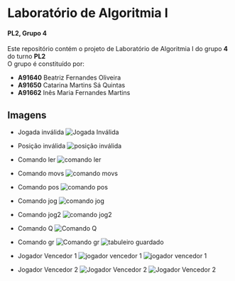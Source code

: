 # Laboratório de Algoritmia I
 #### PL2, Grupo 4
 Este repositório contém o projeto de Laboratório de Algoritmia I do grupo **4** do turno **PL2**  
 O grupo é constituído por: 
 - **A91640** Beatriz Fernandes Oliveira
 - **A91650** Catarina Martins Sá Quintas
 - **A91662** Inês Maria Fernandes Martins 
 
 



## Imagens 
 - Jogada inválida 
 ![Jogada Inválida](https://user-images.githubusercontent.com/62112630/80919452-d39f5480-8d61-11ea-814d-5f57ee51949b.png) 
 
 - Posição inválida 
   ![posição inválida](https://user-images.githubusercontent.com/62112630/80919684-49f08680-8d63-11ea-82cb-a42db4a306ed.png)
   
 
 - Comando ler 
![comando ler](https://user-images.githubusercontent.com/62112630/80919592-bd45c880-8d62-11ea-9486-4a10cf68f20b.png)
 
 - Comando movs 
 ![comando movs](https://user-images.githubusercontent.com/62112630/80919605-cf276b80-8d62-11ea-9ded-9284c1d15901.png)
 
 - Comando pos 
 ![comando pos](https://user-images.githubusercontent.com/62112630/80919623-efefc100-8d62-11ea-9a16-81fc2de690e3.png)

 - Comando jog
 ![comando jog  ](https://user-images.githubusercontent.com/62112630/80919636-01d16400-8d63-11ea-9349-85d2b9c77e4a.png)

 - Comando jog2
   ![comando jog2](https://user-images.githubusercontent.com/62112630/80919660-1ada1500-8d63-11ea-830d-54479f7729bb.png)
   
 - Comando Q
 ![Comando Q](https://user-images.githubusercontent.com/62112630/80919948-a0aa9000-8d64-11ea-88f6-3adb2dae107c.png)
 
 - Comando gr 
 ![Comando gr](https://user-images.githubusercontent.com/62112630/80920084-6a214500-8d65-11ea-9780-f2cad5a80faa.png)
![tabuleiro guardado ](https://user-images.githubusercontent.com/62112630/80920089-74434380-8d65-11ea-8f8b-bfe0db2f8f7b.png)

 
 - Jogador Vencedor 1
 ![jogador vencedor 1](https://user-images.githubusercontent.com/62112630/80919784-d00ccd00-8d63-11ea-81e1-782e9a106fe2.png)
 ![jogador vencedor 1](https://user-images.githubusercontent.com/62112630/80919786-d13dfa00-8d63-11ea-8bb6-a88947c352aa.png)
 
  - Jogador Vencedor 2
  ![Jogador Vencedor 2](https://user-images.githubusercontent.com/62112630/80919864-2aa62900-8d64-11ea-85df-55051873066c.png)
  ![Jogador Vencedor  2](https://user-images.githubusercontent.com/62112630/80919870-31cd3700-8d64-11ea-9c94-6e43d4da3603.png)








   
                    


                 
                    
                    



                  


